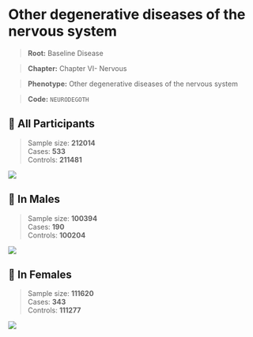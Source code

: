 # Other degenerative diseases of the nervous system

> **Root:** Baseline Disease  

> **Chapter:** Chapter VI- Nervous  

> **Phenotype:** Other degenerative diseases of the nervous system  

> **Code:** `NEURODEGOTH`

## 🧪 All Participants  
> Sample size: **212014**  
> Cases: **533**  
> Controls: **211481**
<img src="/Disease/Figures/ALL/Baseline/NEURODEGOTH.png"/>
<CsvTable src="/Disease_Data/ALL/Baseline/LG_NEURODEGOTH.csv" label="🔍 View full results" />

## 👨 In Males  
> Sample size: **100394**  
> Cases: **190**  
> Controls: **100204**
<img src="/Disease/Figures/Male/Baseline/NEURODEGOTH.png"/>
<CsvTable src="/Disease_Data/Male/Baseline/LG_NEURODEGOTH.csv" label="🔍 View full results" />

## 👩 In Females  
> Sample size: **111620**  
> Cases: **343**  
> Controls: **111277**
<img src="/Disease/Figures/Female/Baseline/NEURODEGOTH.png"/>
<CsvTable src="/Disease_Data/Female/Baseline/LG_NEURODEGOTH.csv" label="🔍 View full results" />
